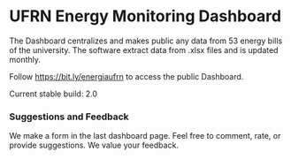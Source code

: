 # UFRN Energy Monitoring Dashboard  

The Dashboard centralizes and makes public any data from 53 energy bills of the university. The software extract data from .xlsx files and is updated monthly. 

Follow https://bit.ly/energiaufrn to access the public Dashboard. 

Current stable build: 2.0

### Suggestions and Feedback

We make a form in the last dashboard page. Feel free to comment, rate, or provide suggestions. We value your feedback. 
